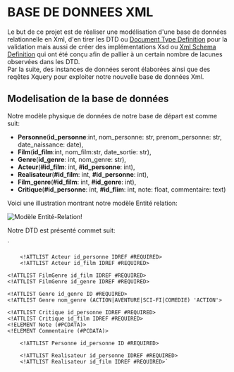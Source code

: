 # BASE DE DONNEES XML
Le but de ce projet est de réaliser une modélisation d'une base de données relationnelle en Xml, d'en tirer les DTD ou [Document Type Definition](https://fr.wikipedia.org/wiki/Document_type_definition)
pour la validation mais aussi de créer des implémentations Xsd ou [Xml Schema Definition](https://fr.wikipedia.org/wiki/XML_Schema) qui ont été conçu afin de pallier à un certain nombre de lacunes observées dans les DTD.   
Par la suite, des instances de données seront élaborées ainsi que des reqêtes Xquery pour exploiter notre nouvelle base de données Xml.


## Modelisation de la base de données
Notre modèle physique de données de notre base de départ est comme suit:   
-  **Personne**(__id_personne__:int, nom_personne: str, prenom_personne: str, date_naissance: date),  
-  **Film**(__id_film__:int, nom_film:str, date_sortie: str),   
-  **Genre**(__id_genre__: int, nom_genre: str),   
-  **Acteur**(__#id_film__: int, __#id_personne__: int),   
-  **Realisateur**(__#id_film__: int, __#id_personne__: int),   
-  **Film_genre**(__#id_film__: int, __#id_genre__: int),
-  **Critique**(__#id_personne__: int, __#id_flim__: int, note: float, commentaire: text)


Voici une illustration montrant notre modèle Entité relation:     
  
  
![Modèle Entité-Relation!](https://www-apps.univ-lehavre.fr/forge/bda_group/bda/raw/master/modele_entite_relation.png "Modèle Entité Relation")  
   
Notre DTD est présenté commet suit:  


`<!ELEMENT Film (Realisateur+, Acteur+, Critique* )>
        <!ATTLIST Film id_film ID #REQUIRED>
        <!ATTLIST Film nom_film CDATA #REQUIRED>
        <!ATTLIST Film date_sortie CDATA #REQUIRED>


<!ELEMENT Acteur (Role)>
        <!ATTLIST Acteur id_personne IDREF #REQUIRED>
        <!ATTLIST Acteur id_film IDREF #REQUIRED>
<!ELEMENT Role (#PCDATA)>


<!ELEMENT FilmGenre EMPTY>
    <!ATTLIST FilmGenre id_film IDREF #REQUIRED>
    <!ATTLIST FilmGenre id_genre IDREF #REQUIRED>


<!ELEMENT Genre EMPTY>
    <!ATTLIST Genre id_genre ID #REQUIRED>
    <!ATTLIST Genre nom_genre (ACTION|AVENTURE|SCI-FI|COMEDIE) 'ACTION'>


<!ELEMENT Critique (Commentaire,Note)>
    <!ATTLIST Critique id_personne IDREF #REQUIRED>
    <!ATTLIST Critique id_film IDREF #REQUIRED>
    <!ELEMENT Note (#PCDATA)>
    <!ELEMENT Commentaire (#PCDATA)>


<!ELEMENT Personne (Nom, Prenom+, Date_naissance)>
        <!ATTLIST Personne id_personne ID #REQUIRED>
<!ELEMENT Nom (#PCDATA)>
<!ELEMENT Prenom (#PCDATA)>
<!ELEMENT Date_naissance (#PCDATA)>


<!ELEMENT Realisateur EMPTY>
        <!ATTLIST Realisateur id_personne IDREF #REQUIRED>
        <!ATTLIST Realisateur id_film IDREF #REQUIRED>`